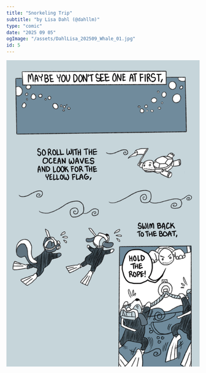 ```yaml
---
title: "Snorkeling Trip"
subtitle: "by Lisa Dahl (@dahllm)"
type: "comic"
date: "2025 09 05"
ogImage: "/assets/DahlLisa_202509_Whale_01.jpg"
id: 5
---
```


![Panel2](../../../images/20250905-whalecomic/DahlLisa_202509_Whale_05.jpg)

